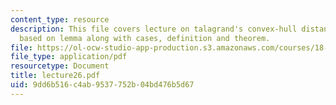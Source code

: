 ```yaml
---
content_type: resource
description: This file covers lecture on talagrand's convex-hull distance inequality
  based on lemma along with cases, definition and theorem.
file: https://ol-ocw-studio-app-production.s3.amazonaws.com/courses/18-465-topics-in-statistics-statistical-learning-theory-spring-2007/9dd6b516c4ab9537752b04bd476b5d67_lecture26.pdf
file_type: application/pdf
resourcetype: Document
title: lecture26.pdf
uid: 9dd6b516-c4ab-9537-752b-04bd476b5d67
---
```

